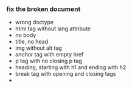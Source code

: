 ### fix the broken document

- wrong doctype
- html tag without lang attribute
- no body
- title, no head
- img without alt tag
- anchor tag with empty href
- p tag with no closing p tag
- heading, starting with h1 and ending with h2
- break tag with opening and closing tags
-